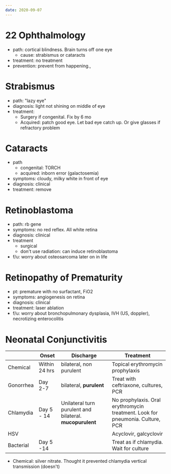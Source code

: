 ```yaml
---
date: 2020-09-07
---
```


# 22 Ophthalmology

<!-- ambylopia is -->

- path: cortical blindness. Brain turns off one eye
	- cause: strabismus or cataracts
- treatment: no treatment
- prevention: prevent from happening.,

# Strabismus

<!-- strabismus treatment for congenital and acquired.. -->

- path: "lazy eye"
- diagnosis: light not shining on middle of eye
- treatment:
	- Surgery if congenital. Fix by 6 mo
	- Acquired: patch good eye. Let bad eye catch up. Or give glasses if refractory problem

# Cataracts

<!-- ignore.. -->

- path
	- congenital: TORCH
	- acquired: inborn error (galactosemia)
- symptoms: cloudy, milky white in front of eye
- diagnosis: clinical
- treatment: remove

# Retinoblastoma

<!-- retinoblastoma treatment.. -->

- path: rb gene
- symptoms: no red reflex. All white retina
- diagnosis: clinical
- treatment
	- surgical
	- don't use radiation: can induce retinoblastoma
- f/u: worry about osteosarcoma later on in life

# Retinopathy of Prematurity

<!-- ignore.. -->

- pt: premature with no surfactant, FiO2
- symptoms: angiogenesis on retina
- diagnosis: clinical
- treatment: laser ablation
- f/u: worry about bronchopulmonary dysplasia, IVH (US, doppler), necrotizing enterocolitis

# Neonatal Conjunctivitis

<!-- neonatal conjunctivitis onset, discharge, treatment.. -->

|           | Onset         | Discharge                                | Treatment                                |
| --------- | ------------- | ---------------------------------------- | ---------------------------------------- |
| Chemical  | Within 24 hrs | bilateral, non purulent                  | Topical erythromycin prophylaxis         |
| Gonorrhea | Day 2-7       | bilateral, **purulent**                  | Treat with ceftriaxone, cultures, PCR    |
| Chlamydia | Day 5 - 14    | Unilateral turn purulent and bilateral. **mucopurulent** | No prophylaxis. Oral erythromycin treatment. Look for pneumonia. Culture, PCR |
| HSV       |               |                                          | Acyclovir, galcyclovir                   |
| Bacterial | Day 5 -14     |                                          | Treat as if chlamydia. Wait for culture  |

- Chemical: silver nitrate. Thought it prevented chlamydia vertical transmission (doesn't)
